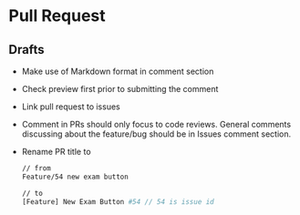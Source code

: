 # Pull Request

## Drafts

- Make use of Markdown format in comment section
- Check preview first prior to submitting the comment
- Link pull request to issues
- Comment in PRs should only focus to code reviews. General comments discussing about the feature/bug should be in Issues comment section.
- Rename PR title to

    ```bash
    // from
    Feature/54 new exam button

    // to
    [Feature] New Exam Button #54 // 54 is issue id
    ```
